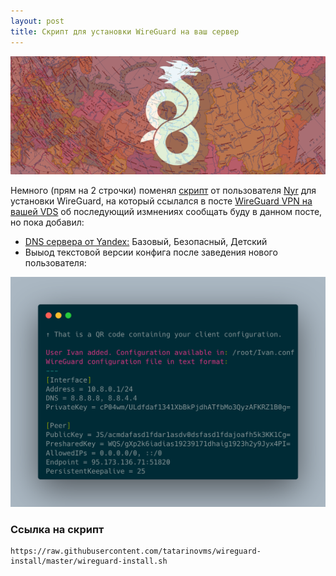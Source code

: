 ```yaml
---
layout: post
title: Скрипт для установки WireGuard на ваш сервер
---
```

![](https://raw.githubusercontent.com/tatarinovms/tatarinovms.github.io/master/images/posts/WGS/logo.png)

Немного (прям на 2 строчки) поменял [скрипт](https://github.com/Nyr/wireguard-install) от пользователя [Nyr](https://github.com/Nyr) для установки WireGuard, на который ссылался в посте [WireGuard VPN на вашей VDS](https://blog.tatarinov.space/wireguardVPN/) об последующий измнениях сообщать буду в данном посте, но пока добавил:

- [DNS сервера от Yandex:](https://dns.yandex.ru/) Базовый, Безопасный, Детский
- Выыод текстовой версии конфига после заведения нового пользователя:

![](https://raw.githubusercontent.com/tatarinovms/tatarinovms.github.io/master/images/posts/WGS/Term.png)


### Ссылка на скрипт

```
https://raw.githubusercontent.com/tatarinovms/wireguard-install/master/wireguard-install.sh
```

